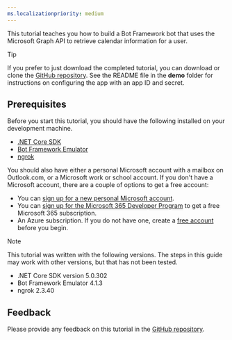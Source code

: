 ```yaml
---
ms.localizationpriority: medium
---
```


<!-- markdownlint-disable MD002 MD041 -->

This tutorial teaches you how to build a Bot Framework bot that uses the Microsoft Graph API to retrieve calendar information for a user.

> [!TIP]
> If you prefer to just download the completed tutorial, you can download or clone the [GitHub repository](https://github.com/microsoftgraph/msgraph-training-botframework). See the README file in the **demo** folder for instructions on configuring the app with an app ID and secret.

## Prerequisites

Before you start this tutorial, you should have the following installed on your development machine.

- [.NET Core SDK](https://dotnet.microsoft.com/download)
- [Bot Framework Emulator](https://github.com/microsoft/BotFramework-Emulator/blob/master/README.md)
- [ngrok](https://ngrok.com/)

You should also have either a personal Microsoft account with a mailbox on Outlook.com, or a Microsoft work or school account. If you don't have a Microsoft account, there are a couple of options to get a free account:

- You can [sign up for a new personal Microsoft account](https://signup.live.com/signup?wa=wsignin1.0&rpsnv=12&ct=1454618383&rver=6.4.6456.0&wp=MBI_SSL_SHARED&wreply=https://mail.live.com/default.aspx&id=64855&cbcxt=mai&bk=1454618383&uiflavor=web&uaid=b213a65b4fdc484382b6622b3ecaa547&mkt=E-US&lc=1033&lic=1).
- You can [sign up for the Microsoft 365 Developer Program](https://developer.microsoft.com/microsoft-365/dev-program) to get a free Microsoft 365 subscription.
- An Azure subscription. If you do not have one, create a [free account](https://azure.microsoft.com/free/?WT.mc_id=A261C142F) before you begin.

> [!NOTE]
> This tutorial was written with the following versions. The steps in this guide may work with other versions, but that has not been tested.
>
> - .NET Core SDK version 5.0.302
> - Bot Framework Emulator 4.1.3
> - ngrok 2.3.40

## Feedback

Please provide any feedback on this tutorial in the [GitHub repository](https://github.com/microsoftgraph/msgraph-training-botframework).
